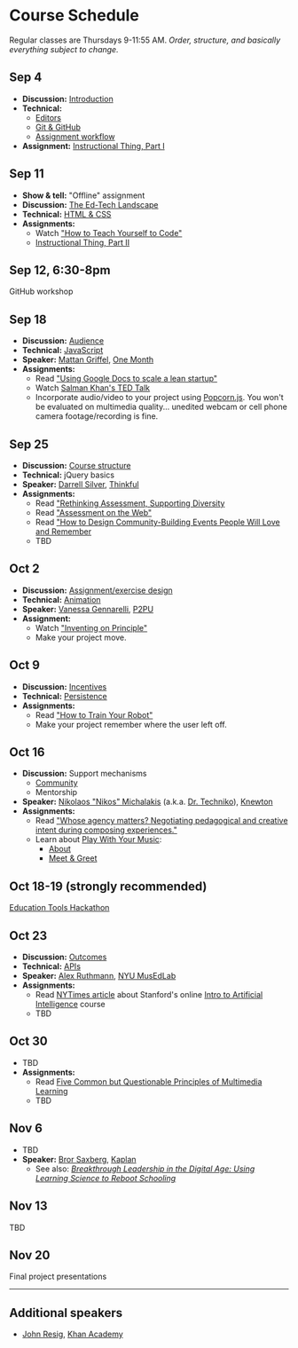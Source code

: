 # Course Schedule

Regular classes are Thursdays 9-11:55 AM. *Order, structure, and basically everything subject to change.*

## Sep 4

* **Discussion:** [Introduction](topics/introduction.md)
* **Technical:**
    * [Editors](topics/editors.md)
    * [Git & GitHub](topics/github.md)
    * [Assignment workflow](workflow.md)
* **Assignment:** [Instructional Thing, Part I](https://github.com/bfl-itp/instructional/#part-i)

## Sep 11

* **Show & tell:** "Offline" assignment
* **Discussion:** [The Ed-Tech Landscape](topics/landscape.md)
* **Technical:** [HTML & CSS](topics/html.md)
* **Assignments:**
    * Watch ["How to Teach Yourself to Code"](https://www.youtube.com/watch?v=T0qAjgQFR4c)
    * [Instructional Thing, Part II](https://github.com/bfl-itp/instructional/#part-ii)

## Sep 12, 6:30-8pm

GitHub workshop

## Sep 18

* **Discussion:** [Audience](topics/audience.md)
* **Technical:** [JavaScript](topics/javascript.md)
* **Speaker:** [Mattan Griffel](http://about.me/mattangriffel), [One Month](https://onemonth.com/)
* **Assignments:**
    * Read ["Using Google Docs to scale a lean startup"](http://pando.com/2013/08/05/using-google-docs-to-scale-a-lean-startup/)
    * Watch [Salman Khan's TED Talk](http://www.ted.com/talks/salman_khan_let_s_use_video_to_reinvent_education)
    * Incorporate audio/video to your project using [Popcorn.js](http://popcornjs.org). You won't be evaluated on multimedia quality... unedited webcam or cell phone camera footage/recording is fine.

## Sep 25

* **Discussion:** [Course structure](topics/course_structure.md)
* **Technical:** jQuery basics
* **Speaker:** [Darrell Silver](http://darrellsilver.com/), [Thinkful](http://www.thinkful.com/)
* **Assignments:**
    * Read ["Rethinking Assessment, Supporting Diversity](http://reports.p2pu.org/rethinking-assessment/)
    * Read ["Assessment on the Web"](http://reports.p2pu.org/reports/assessment_on_the_web/)
    * Read ["How to Design Community-Building Events People Will Love and Remember](http://dangerouslyawesome.com/2014/02/how-to-design-community-building-events-that-people-will-love-and-remember/)
    * TBD

## Oct 2

* **Discussion:** [Assignment/exercise design](assignment_design.md)
* **Technical:** [Animation](topics/animation.md)
* **Speaker:** [Vanessa Gennarelli](http://mozzadrella.me/), [P2PU](https://p2pu.org/)
* **Assignment:**
    * Watch ["Inventing on Principle"](https://vimeo.com/36579366)
    * Make your project move.

## Oct 9

* **Discussion:** [Incentives](topics/incentives.md)
* **Technical:** [Persistence](topics/persistence.md)
* **Assignments:**
    * Read ["How to Train Your Robot"](http://drtechniko.com/2012/04/09/how-to-train-your-robot/)
    * Make your project remember where the user left off.

## Oct 16

* **Discussion:** Support mechanisms
    * [Community](topics/community.md)
    * Mentorship
* **Speaker:** [Nikolaos "Nikos" Michalakis](http://www.linkedin.com/pub/nikolaos-michalakis/1/40b/3b0) (a.k.a. [Dr. Techniko](http://drtechniko.com/)), [Knewton](http://www.knewton.com/)
* **Assignments:**
    * Read ["Whose agency matters? Negotiating pedagogical and creative intent during composing experiences."](http://www.mendeley.com/download/public/6244093/4517967961/9728fd1316197329a5e9e5dbd2dc3f78ae11cd7a/dl.pdf)
    * Learn about [Play With Your Music](http://www.playwithyourmusic.org/):
        * [About](http://www.playwithyourmusic.org/about/)
        * [Meet & Greet](http://community.playwithyourmusic.org/category/meet)

## Oct 18-19 (strongly recommended)

[Education Tools Hackathon](http://edhacks.org/)

## Oct 23

* **Discussion:** [Outcomes](topics/outcomes.md)
* **Technical:** [APIs](topics/apis.md)
* **Speaker:** [Alex Ruthmann](http://www.alexruthmann.com/), [NYU MusEdLab](http://www.experiencingaudio.org/)
* **Assignments:**
    * Read [NYTimes article](http://www.nytimes.com/2011/08/16/science/16stanford.html) about Stanford's online [Intro to Artificial Intelligence](https://www.udacity.com/course/cs271) course
    * TBD

## Oct 30

* TBD
* **Assignments:**
    * Read [Five Common but Questionable Principles of Multimedia Learning](http://www.cogtech.usc.edu/publications/clark_five_common.pdf)
    * TBD

## Nov 6

* TBD
* **Speaker:** [Bror Saxberg](http://brorsblog.typepad.com/), [Kaplan](http://www.kaplan.com/)
    * See also: [*Breakthrough Leadership in the Digital Age: Using Learning Science to Reboot Schooling*](http://www.amazon.com/dp/1452255490/)

## Nov 13

TBD

## Nov 20

Final project presentations

---

## Additional speakers

* [John Resig](http://ejohn.org/), [Khan Academy](https://www.khanacademy.org/)
